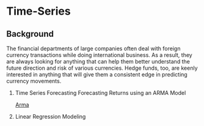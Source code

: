 # Time-Series
## Background

The financial departments of large companies often deal with foreign currency transactions while doing international business. As a result, they are always looking for anything that can help them better understand the future direction and risk of various currencies. Hedge funds, too, are keenly interested in anything that will give them a consistent edge in predicting currency movements.

1. Time Series Forecasting
   Forecasting Returns using an ARMA Model
   
   [Arma](ARMA_MODEL.png)






3. Linear Regression Modeling


